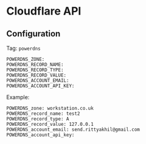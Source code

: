 # Cloudflare API

## Configuration

Tag: `powerdns`
```shell
POWERDNS_ZONE: 
POWERDNS_RECORD_NAME: 
POWERDNS_RECORD_TYPE: 
POWERDNS_RECORD_VALUE: 
POWERDNS_ACCOUNT_EMAIL: 
POWERDNS_ACCOUNT_API_KEY:

```

Example:
```
POWERDNS_zone: workstation.co.uk
POWERDNS_record_name: test2
POWERDNS_record_type: A
POWERDNS_record_value: 127.0.0.1
POWERDNS_account_email: send.rittyakhil@gmail.com
POWERDNS_account_api_key:
```
